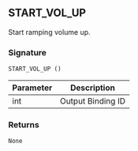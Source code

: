 ## START\_VOL\_UP

Start ramping volume up.


### Signature

`START_VOL_UP ()`


| Parameter | Description |
| --- | --- |
| int | Output Binding ID |


### Returns

`None`